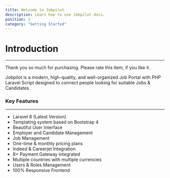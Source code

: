 ```yaml
---
title: Welcome to Jobpilot
description: Learn how to use Jobpilot docs.
position: 1
category: "Getting Started"
---
```


# Introduction

---

Thank you so much for purchasing. Please rate this item, if you like it.

Jobpilot is a modern, high-quality, and well-organized Job Portal with PHP Laravel Script designed to connect people looking for suitable Jobs & Candidates.

### Key Features

---

- Laravel 8 (Latest Version)
- Templating system based on Bootstrap 4
- Beautiful User Interface
- Employer and Candidate Management
- Job Management
- One-time & monthly pricing plans
- Indeed & Careerjet Integration
- 8+ Payment Gateway integrated
- Multiple countries with multiple currencies
- Users & Roles Management
- 100% Responsive Frontend
